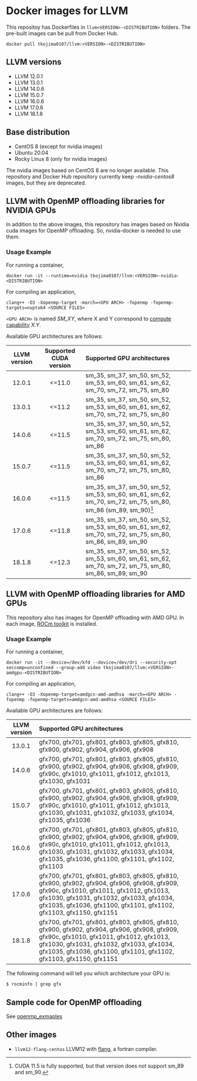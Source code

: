 # Docker images for LLVM
This repositoy has Dockerfiles in `llvm<VERSION>-<DISTRIBUTION>` folders.
The pre-built images can be pull from Docker Hub.
```
docker pull tkojima0107/llvm:<VERSION>-<DISTRIBUTION>
```

## LLVM versions
* LLVM 12.0.1
* LLVM 13.0.1
* LLVM 14.0.6
* LLVM 15.0.7
* LLVM 16.0.6
* LLVM 17.0.6
* LLVM 18.1.8

## Base distribution
* CentOS 8 (except for nvidia images)
* Ubuntu 20.04
* Rocky Linux 8 (only for nvidia images)

The nvidia images based on CentOS 8 are no longer available.
This repository and Docker Hub repository currently keep *-nvidia-centos8* images, but they are deprecated.

## LLVM with OpenMP offloading libraries for NVIDIA GPUs
In addition to the above images, this repository has images based on Nvidia cuda images for OpenMP offloading.
So, nvidia-docker is needed to use them.

### Usage Example
For running a container,
```
docker run -it --runtime=nvidia tkojima0107/llvm:<VERSION>-nvidia-<DISTRIBUTION>
```

For compiling an application,
```
clang++ -O3 -Xopenmp-target -march=<GPU ARCH> -fopenmp -fopenmp-targets=nvptx64 <SOURCE FILES>
```

`<GPU ARCH>` is named *SM_XY*, where X and Y correspond to [compute capability](https://developer.nvidia.com/cuda-gpus) *X.Y*.

Available GPU architectures are follows:

| LLVM version | Supported CUDA version | Supported GPU architectures |
|:------------:|:-------------------:|:---------------------------|
| 12.0.1       | <=11.0 | sm_35, sm_37, sm_50, sm_52, sm_53, sm_60, sm_61, sm_62, sm_70, sm_72, sm_75, sm_80 |
| 13.0.1       | <=11.2 |  sm_35, sm_37, sm_50, sm_52, sm_53, sm_60, sm_61, sm_62, sm_70, sm_72, sm_75, sm_80 |
| 14.0.6       | <=11.5 | sm_35, sm_37, sm_50, sm_52, sm_53, sm_60, sm_61, sm_62, sm_70, sm_72, sm_75, sm_80, sm_86 |
| 15.0.7       | <=11.5 | sm_35, sm_37, sm_50, sm_52, sm_53, sm_60, sm_61, sm_62, sm_70, sm_72, sm_75, sm_80, sm_86 |
| 16.0.6       | <=11.5 | sm_35, sm_37, sm_50, sm_52, sm_53, sm_60, sm_61, sm_62, sm_70, sm_72, sm_75, sm_80, sm_86 (sm_89, sm_90)[^1]  |
| 17.0.6       | <=11.8 | sm_35, sm_37, sm_50, sm_52, sm_53, sm_60, sm_61, sm_62, sm_70, sm_72, sm_75, sm_80, sm_86, sm_89, sm_90 |
| 18.1.8       | <=12.3 | sm_35, sm_37, sm_50, sm_52, sm_53, sm_60, sm_61, sm_62, sm_70, sm_72, sm_75, sm_80, sm_86, sm_89, sm_90 |
[^1]: CUDA 11.5 is fully supported, but that version does not support sm_89 and sm_90.

## LLVM with OpenMP offloading libraries for AMD GPUs
This repository also has images for OpenMP offloading with AMD GPU.
In each image, [ROCm toolkit](https://rocmdocs.amd.com/en/latest/) is installed.

### Usage Example
For running a container,
```
docker run -it --device=/dev/kfd --device=/dev/dri --security-opt seccomp=unconfined --group-add video tkojima0107/llvm:<VERSION>-amdgpu-<DISTRIBUTION>
```

For compiling an application,
```
clang++ -O3 -Xopenmp-target=amdgcn-amd-amdhsa -march=<GPU ARCH> -fopenmp -fopenmp-targets=amdgcn-amd-amdhsa <SOURCE FILES>
```

Available GPU architectures are follows:

| LLVM version | Supported GPU architectures |
|:------------:|:---------------------------|
| 13.0.1       | gfx700, gfx701, gfx801, gfx803, gfx805, gfx810, gfx900, gfx902, gfx904, gfx906, gfx908|
| 14.0.6       | gfx700, gfx701, gfx801, gfx803, gfx805, gfx810, gfx900, gfx902, gfx904, gfx906, gfx908, gfx909, gfx90c, gfx1010, gfx1011, gfx1012, gfx1013, gfx1030, gfx1031|
| 15.0.7       | gfx700, gfx701, gfx801, gfx803, gfx805, gfx810, gfx900, gfx902, gfx904, gfx906, gfx908, gfx909, gfx90c, gfx1010, gfx1011, gfx1012, gfx1013, gfx1030, gfx1031, gfx1032, gfx1033, gfx1034, gfx1035, gfx1036 |
| 16.0.6       | gfx700, gfx701, gfx801, gfx803, gfx805, gfx810, gfx900, gfx902, gfx904, gfx906, gfx908, gfx909, gfx90c, gfx1010, gfx1011, gfx1012, gfx1013, gfx1030, gfx1031, gfx1032, gfx1033, gfx1034, gfx1035, gfx1036, gfx1100, gfx1101, gfx1102, gfx1103 |
| 17.0.6       |  gfx700, gfx701, gfx801, gfx803, gfx805, gfx810, gfx900, gfx902, gfx904, gfx906, gfx908, gfx909, gfx90c, gfx1010, gfx1011, gfx1012, gfx1013, gfx1030, gfx1031, gfx1032, gfx1033, gfx1034, gfx1035, gfx1036, gfx1100, gfx1101, gfx1102, gfx1103, gfx1150, gfx1151|
| 18.1.8       | gfx700, gfx701, gfx801, gfx803, gfx805, gfx810, gfx900, gfx902, gfx904, gfx906, gfx908, gfx909, gfx90c, gfx1010, gfx1011, gfx1012, gfx1013, gfx1030, gfx1031, gfx1032, gfx1033, gfx1034, gfx1035, gfx1036, gfx1100, gfx1101, gfx1102, gfx1103, gfx1150, gfx1151|


The following command will tell you which architecture your GPU is:
```
$ rocminfo | grep gfx
```

## Sample code for OpenMP offloading
See [openmp_exmaples](openmp_examples)

## Other images
* `llvm12-flang-centos`
LLVM12 with [flang](https://github.com/flang-compiler/flang), a fortran compiler.

